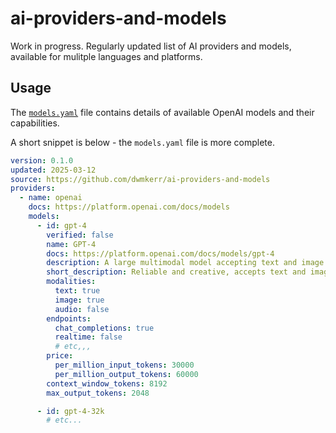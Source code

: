# ai-providers-and-models

Work in progress. Regularly updated list of AI providers and models, available for mulitple languages and platforms.

## Usage

The [`models.yaml`](./models.yaml) file contains details of available OpenAI models and their capabilities.

A short snippet is below - the `models.yaml` file is more complete.

```yaml
version: 0.1.0
updated: 2025-03-12
source: https://github.com/dwmkerr/ai-providers-and-models
providers:
  - name: openai
    docs: https://platform.openai.com/docs/models
    models:
      - id: gpt-4
        verified: false
        name: GPT-4
        docs: https://platform.openai.com/docs/models/gpt-4
        description: A large multimodal model accepting text and image inputs, known for reliability and creativity.
        short_description: Reliable and creative, accepts text and images.
        modalities:
          text: true
          image: true
          audio: false
        endpoints:
          chat_completions: true
          realtime: false
          # etc,,,
        price:
          per_million_input_tokens: 30000
          per_million_output_tokens: 60000
        context_window_tokens: 8192
        max_output_tokens: 2048

      - id: gpt-4-32k
        # etc...
```
